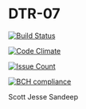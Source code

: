 # DTR-07

[![Build Status](https://travis-ci.com/csu2017sp314/DTR-07.svg?token=KGXDdexfK6NbHAAsrPMW&branch=master)](https://travis-ci.com/csu2017sp314/DTR-07)

[![Code Climate](https://lima.codeclimate.com/repos/58d1d4e582ca9a02870005ac/badges/e786203637605cb1702a/gpa.svg)](https://lima.codeclimate.com/repos/58d1d4e582ca9a02870005ac/feed)

[![Issue Count](https://lima.codeclimate.com/repos/58d1d4e582ca9a02870005ac/badges/e786203637605cb1702a/issue_count.svg)](https://lima.codeclimate.com/repos/58d1d4e582ca9a02870005ac/feed)

[![BCH compliance](https://bettercodehub.com/edge/badge/csu2017sp314/DTR-07)](https://bettercodehub.com/)

Scott
Jesse
Sandeep
